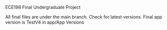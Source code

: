 ECE198 Final Undergraduate Project

All final files are under the main branch. Check for latest versions. Final app version is TestV4 in app/App Versions
